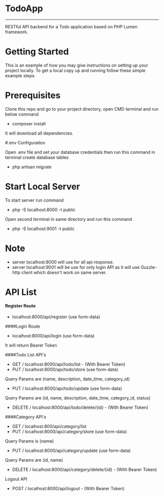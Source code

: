 # TodoApp
----------


RESTful API backend for a Todo application based on PHP Lumen framework.

# Getting Started

This is an example of how you may give instructions on setting up your project locally. To get a local copy up and running follow these simple example steps.

# Prerequisites

Clone this repo and go to your project directory, open CMD terminal and run below command

* composer install

It will download all dependencies.

#.env Configuration

Open .env file and set your database credentials then run this command in terminal create database tables

* php artisan migrate

# Start Local Server

To start server run command

* php -S localhost:8000 -t public

Open second terminal in same directory and run this command

* php -S localhost:9001 -t public


# Note

* server localhost:8000 will use for all api response.
* server localhost:9001 will be use for only login API as it will use Guzzle-http client which doesn't work on same server.

# API List

#### Register Route
* localhost:8000/api/register (use form-data)

####Login Route
- localhost:8000/api/login (use form-data) 

It will return Bearer Token


####Todo List API's
* GET / localhost:8000/api/todo/list  - (With Bearer Token)
* PUT / localhost:8000/api/todo/store (use form-data)

Query Params are (name, description, date_time, category_id)

* PUT / localhost:8000/api/todo/update (use form-data)

Query Params are (id, name, description, date_time, category_id, status)

* DELETE / localhost:8000/api/todo/delete/{id}  - (With Bearer Token)

####Category API's
* GET / localhost:800/api/category/list
* PUT / localhost:8000/api/category/store  (use form-data)

Query Params is (name)

* PUT / localhost:8000/api/category/update  (use form-data)

Query Params are (id, name)

* DELETE / localhost:8000/api/category/delete/{id}  - (With Bearer Token)

Logout API

* POST / localhost:8000/api/logout  - (With Bearer Token)

